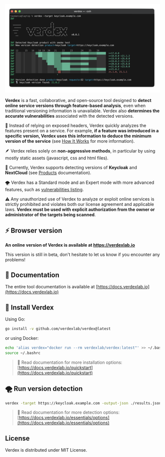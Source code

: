 ![Verdex screenshot](./docs/images/screenshot.png)

**Verdex** is a fast, collaborative, and open-source tool designed to 
**detect online service versions through feature-based analysis**,
even when traditional versioning information is unavailable. 
Verdex also **determines the accurate vulnerabilities** associated with the detected versions.

🔧 Instead of relying on exposed headers, Verdex quickly analyzes the features present on a service. 
For example, **if a feature was introduced in a specific version, Verdex uses this information to deduce the 
minimum version of the service** (see [How It Works](https://docs.verdexlab.io/how-it-works) for more information).

🪶 Verdex relies solely on **non-aggressive methods**, in particular by using mostly static assets (javascript, css and html files).

🎯 Currently, Verdex supports detecting versions of **Keycloak** and **NextCloud** (see [Products](https://docs.verdexlab.io/essentials/products) documentation).

🌪️ Verdex has a Standard mode and an Expert mode with more advanced features, such as [vulnerabilities listing](https://docs.verdexlab.io/expert/vulnerabilities).

⚠️ Any unauthorized use of Verdex to analyze or exploit online services is strictly prohibited and violates both our license agreement and applicable laws. **Verdex must be used with explicit authorization from the owner or administrator of the targets being scanned**.

## ⚡ Browser version

**An online version of Verdex is available at 
https://verdexlab.io**

This version is still in beta, don't hesitate to let us know if you encounter any problems!

## 📖 Documentation
The entire tool documentation is available at [https://docs.verdexlab.io](https://docs.verdexlab.io)

## 🚀 Install Verdex

Using Go:
```bash
go install -v github.com/verdexlab/verdex@latest
```

or using Docker:
```bash
echo 'alias verdex="docker run --rm verdexlab/verdex:latest"' >> ~/.bashrc
source ~/.bashrc
```

> 📖 Read documentation for more installation options: 
[https://docs.verdexlab.io/quickstart](https://docs.verdexlab.io/quickstart)

## 🌪️ Run version detection

```bash
verdex -target https://keycloak.example.com -output-json ./results.json
```

> 📖 Read documentation for more detection options: 
[https://docs.verdexlab.io/essentials/options](https://docs.verdexlab.io/essentials/options)

## License
Verdex is distributed under MIT License.
